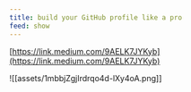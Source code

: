 ```yaml
---
title: build your GitHub profile like a pro
feed: show
---
```


[https://link.medium.com/9AELK7JYKyb](https://link.medium.com/9AELK7JYKyb)

![[assets/1mbbjZgjIrdrqo4d-lXy4oA.png]]
